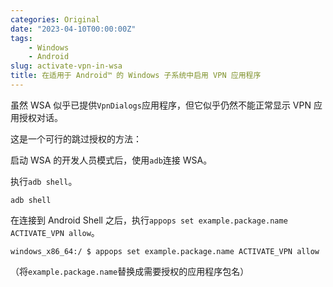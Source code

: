 ```yaml
---
categories: Original
date: "2023-04-10T00:00:00Z"
tags:
    - Windows
    - Android
slug: activate-vpn-in-wsa
title: 在适用于 Android™️ 的 Windows 子系统中启用 VPN 应用程序
---
```


虽然 WSA 似乎已提供`VpnDialogs`应用程序，但它似乎仍然不能正常显示 VPN 应用授权对话。

这是一个可行的跳过授权的方法：

启动 WSA 的开发人员模式后，使用`adb`连接 WSA。

执行`adb shell`。

```shell
adb shell
```

在连接到 Android Shell 之后，执行`appops set example.package.name ACTIVATE_VPN allow`。

```shell
windows_x86_64:/ $ appops set example.package.name ACTIVATE_VPN allow
```

（将`example.package.name`替换成需要授权的应用程序包名）
